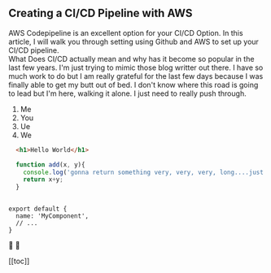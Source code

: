 ## Creating a CI/CD Pipeline with AWS

AWS Codepipeline is an excellent option for your CI/CD Option. In this article, I will walk you through setting using Github and AWS to set up your CI/CD pipeline.  
What Does CI/CD actually mean and why has it become so popular in the last few years. I'm just trying to mimic those blog writter out there.  I have so much work to do but I am really grateful for the last few days because I was finally able to get my butt out of bed. I don't know where this road is going to lead but I'm here, walking it alone. I just need to really push through.  

  1. Me
  1. You
  1. Ue
  1. We

```html
  <h1>Hello World</h1>
```

```js
  function add(x, y){
    console.log('gonna return something very, very, very, long....just to check out.')
    return x+y;
  }
```

<pre><code>
export default {
  name: 'MyComponent',
  // ...
}
</code></pre>


:tada: :100:

[[toc]]
